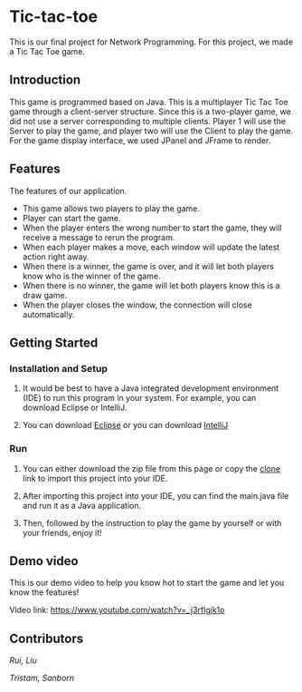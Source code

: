 # Tic-tac-toe

This is our final project for Network Programming. For this project, we made a Tic Tac Toe game. 

## Introduction

This game is programmed based on Java. This is a multiplayer Tic Tac Toe game through a client-server structure.  Since this is a two-player game, we did not use a server corresponding to multiple clients. Player 1 will use the Server to play the game, and player two will use the Client to play the game. For the game display interface, we used JPanel and JFrame to render.

## Features

The features of our application.

- This game allows two players to play the game.
- Player can start the game.
- When the player enters the wrong number to start the game, they will receive a message to rerun the program.
- When each player makes a move, each window will update the latest action right away.
- When there is a winner, the game is over, and it will let both players know who is the winner of the game.
- When there is no winner, the game will let both players know this is a draw game.
- When the player closes the window, the connection will close automatically.

## Getting Started

### Installation and Setup

1. It would be best to have a Java integrated development environment (IDE) to run this program in your system. For example, you can download Eclipse or IntelliJ.

2. You can download [Eclipse](https://www.eclipse.org/downloads/) or you can download [IntelliJ](https://www.jetbrains.com/idea/download/)

### Run

1. You can either download the zip file from this page or copy the [clone](https://github.com/sanbornt1atwit/networkingproject.git) link to import this project into your IDE.

2. After importing this project into your IDE, you can find the main.java file and run it as a Java application.

3. Then, followed by the instruction to play the game by yourself or with your friends, enjoy it!

## Demo video

This is our demo video to help you know hot to start the game and let you know the features!

Video link: https://www.youtube.com/watch?v=_j3rflgjk1o

## Contributors

*Rui, Liu*

*Tristam, Sanborn*
